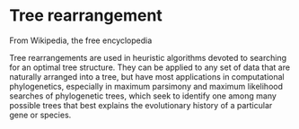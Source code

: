 # Tree rearrangement
From Wikipedia, the free encyclopedia

Tree rearrangements are used in heuristic algorithms devoted to searching for an optimal tree 
structure. They can be applied to any set of data that are naturally arranged into a tree, but have 
most applications in computational phylogenetics, especially in maximum parsimony and maximum 
likelihood searches of phylogenetic trees, which seek to identify one among many possible trees that 
best explains the evolutionary history of a particular gene or species.

